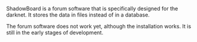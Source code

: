 ShadowBoard is a forum software that is specifically designed for the darknet. It stores the data in files instead of in a database.

The forum software does not work yet, although the installation works. It is still in the early stages of development.
